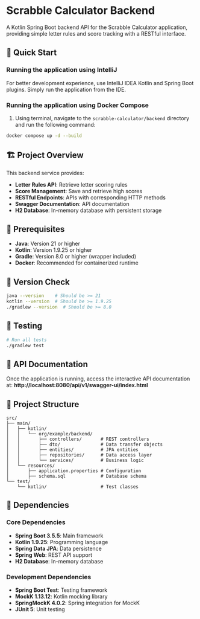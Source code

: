 # Scrabble Calculator Backend

A Kotlin Spring Boot backend API for the Scrabble Calculator application, providing simple letter rules and score tracking with a RESTful interface.

## 🚀 Quick Start

### Running the application using IntelliJ

For better development experience, use IntelliJ IDEA Kotlin and Spring Boot plugins. Simply run the application from the IDE.

### Running the application using Docker Compose

1. Using terminal, navigate to the `scrabble-calculator/backend` directory and run the following command:
```bash
docker compose up -d --build
```

## 🏗️ Project Overview

This backend service provides:
- **Letter Rules API**: Retrieve letter scoring rules
- **Score Management**: Save and retrieve high scores
- **RESTful Endpoints**: APIs with corresponding HTTP methods
- **Swagger Documentation**: API documentation
- **H2 Database**: In-memory database with persistent storage

## 🔧 Prerequisites

- **Java**: Version 21 or higher
- **Kotlin**: Version 1.9.25 or higher
- **Gradle**: Version 8.0 or higher (wrapper included)
- **Docker**: Recommended for containerized runtime

## 🔢 Version Check

```bash
java --version    # Should be >= 21
kotlin --version  # Should be >= 1.9.25
./gradlew --version  # Should be >= 8.0
```
## 🧪 Testing

```bash
# Run all tests
./gradlew test
```

## 📖 API Documentation

Once the application is running, access the interactive API documentation at:
**http://localhost:8080/api/v1/swagger-ui/index.html**

## 📁 Project Structure

```
src/
├── main/
│   ├── kotlin/
│   │   └── org/example/backend/
│   │       ├── controllers/       # REST controllers
│   │       ├── dto/               # Data transfer objects
│   │       ├── entities/          # JPA entities
│   │       ├── repositories/      # Data access layer
│   │       └── services/          # Business logic
│   └── resources/
│       ├── application.properties # Configuration
│       ├── schema.sql             # Database schema
└── test/
    └── kotlin/                    # Test classes
```

## 🔗 Dependencies

### Core Dependencies

- **Spring Boot 3.5.5**: Main framework
- **Kotlin 1.9.25**: Programming language
- **Spring Data JPA**: Data persistence
- **Spring Web**: REST API support
- **H2 Database**: In-memory database

### Development Dependencies

- **Spring Boot Test**: Testing framework
- **MockK 1.13.12**: Kotlin mocking library
- **SpringMockK 4.0.2**: Spring integration for MockK
- **JUnit 5**: Unit testing
